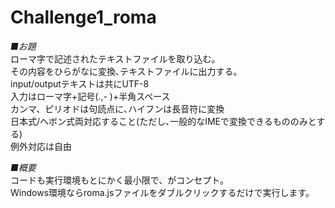 # Challenge1_roma

*■お題*  
ローマ字で記述されたテキストファイルを取り込む｡  
その内容をひらがなに変換､テキストファイルに出力する｡  
input/outputテキストは共にUTF-8  
入力はローマ字+記号(.,- )+半角スペース  
カンマ、ピリオドは句読点に､ハイフンは長音符に変換  
日本式/ヘボン式両対応すること(ただし､一般的なIMEで変換できるもののみとする)  
例外対応は自由  


*■概要*  
コードも実行環境もとにかく最小限で、がコンセプト。  
Windows環境ならroma.jsファイルをダブルクリックするだけで実行します。  

